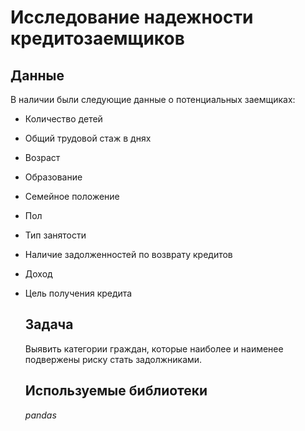 # Исследование надежности кредитозаемщиков


## Данные

В наличии были следующие данные о потенциальных заемщиках:
- Количество детей
- Общий трудовой стаж в днях
- Возраст
- Образование
- Семейное положение
- Пол
- Тип занятости
- Наличие задолженностей по возврату кредитов
- Доход
- Цель получения кредита

  ## Задача

  Выявить категории граждан, которые наиболее и наименее подвержены риску стать задолжниками.

  ## Используемые библиотеки
  *pandas*
